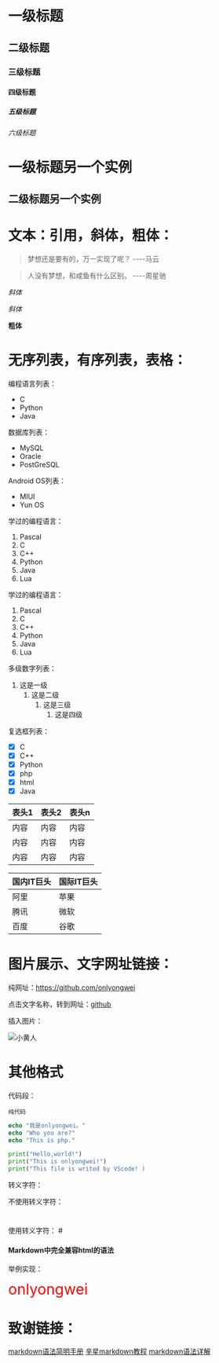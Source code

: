 # 一级标题
## 二级标题
### 三级标题
#### 四级标题
##### 五级标题
###### 六级标题


一级标题另一个实例
=
二级标题另一个实例
-

# 文本：引用，斜体，粗体：
> 梦想还是要有的，万一实现了呢？ ----马云

> 人没有梦想，和咸鱼有什么区别。 ----周星驰

*斜体*

_斜体_

**粗体**

# 无序列表，有序列表，表格：
编程语言列表：
* C
* Python
* Java

数据库列表：
+ MySQL
+ Oracle
+ PostGreSQL

Android OS列表：
- MIUI
- Yun OS

学过的编程语言：
1. Pascal
2. C
3. C++
4. Python
5. Java
6. Lua

学过的编程语言：
1. Pascal
2. C
3. C++
4. Python
5. Java
6. Lua


多级数字列表：
1. 这是一级
    1. 这是二级
        1. 这是三级
            1. 这是四级

复选框列表：
- [x] C
- [x] C++
- [x] Python
- [x] php
- [x] html
- [x] Java

| 表头1  | 表头2  | 表头n  |
| ---- | ---- | ---- |
| 内容   | 内容   | 内容   |
| 内容   | 内容   | 内容   |
| 内容   | 内容   | 内容   |

| 国内IT巨头 | 国际IT巨头 |
| ------ | ------ |
| 阿里     | 苹果     |
| 腾讯     | 微软     |
| 百度     | 谷歌     |

# 图片展示、文字网址链接：
纯网址：<https://github.com/onlyongwei>

点击文字名称，转到网址：[github](https://github.com/onlyongwei)

插入图片：

![小黄人](http://okqp59hwu.bkt.clouddn.com/%E5%B0%8F%E9%BB%84%E4%BA%BA%E5%A4%B4%E5%83%8F.jpg)

# 其他格式
代码段：

```
纯代码
```

```php
echo "我是onlyongwei。"
echo "Who you are?"
echo "This is php."
```

```python
print("Hello,world!")
print("This is onlyongwei!")
print("This file is writed by VScode! )
```

转义字符：

不使用转义字符：
#

使用转义字符：
\#

#### Markdown中完全兼容html的语法
举例实现：

<span style="color:red;font-size:30px">
onlyongwei
</span>

# 致谢链接：
  [markdown语法简明手册](https://github.com/gnipbao/markdown-handbook)
  [辛星markdown教程](http://www.xinxingjiaocheng.com/online/item/61)
  [markdown语法详解](http://www.ituring.com.cn/article/504)
